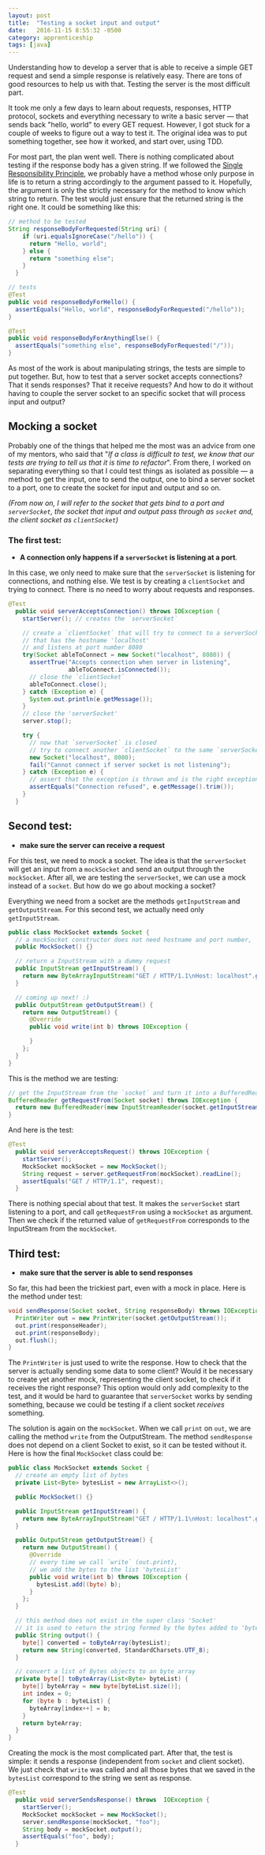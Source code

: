 ```yaml
---
layout: post
title:  "Testing a socket input and output"
date:   2016-11-15 8:55:32 -0500
category: apprenticeship
tags: [java]
---
```


Understanding how to develop a server that is able to receive a simple GET request and send a simple response is relatively easy. There are tons of good resources to help us with that. Testing the server is the most difficult part.<!--more-->

It took me only a few days to learn about requests, responses, HTTP protocol, sockets and everything necessary to write a basic server &mdash; that sends back "hello, world" to every GET request. However, I got stuck for a couple of weeks to figure out a way to test it. The original idea was to put something together, see how it worked, and start over, using TDD.

For most part, the plan went well. There is nothing complicated about testing if the response body has a given string. If we followed the [Single Responsibility Principle](https://8thlight.com/blog/elizabeth-engelman/2015/01/22/single-responsibility-principle-why-does-it-matter.html), we probably have a method whose only purpose in life is to return a string accordingly to the argument passed to it. Hopefully, the argument is only the strictly necessary for the method to know which string to return. The test would just ensure that the returned string is the right one. It could be something like this:

```java
// method to be tested
String responseBodyForRequested(String uri) {
    if (uri.equalsIgnoreCase("/hello")) {
      return "Hello, world";
    } else {
      return "something else";
    }
  }

// tests
@Test
public void responseBodyForHello() {
  assertEquals("Hello, world", responseBodyForRequested("/hello"));
}

@Test
public void responseBodyForAnythingElse() {
  assertEquals("something else", responseBodyForRequested("/"));
}
```

As most of the work is about manipulating strings, the tests are simple to put together. But, how to test that a server socket accepts connections? That it sends responses? That it receive requests? And how to do it without having to couple the server socket to an specific socket that will process input and output?

## Mocking a socket

Probably one of the things that helped me the most was an advice from one of my mentors, who said that "*If a class is difficult to test, we know that our tests are trying to tell us that it is time to refactor*". From there, I worked on separating everything so that I could test things as isolated as possible &mdash; a method to get the input, one to send the output, one to bind a server socket to a port, one to create the socket for input and output and so on.

*(From now on, I will refer to the socket that gets bind to a port and `serverSocket`, the socket that input and output pass through as `socket` and, the client socket as `clientSocket`)*

### The first test:

- **A connection only happens if a `serverSocket` is listening at a port**.

In this case, we only need to make sure that the `serverSocket` is listening for connections, and nothing else. We test is by creating a `clientSocket` and trying to connect. There is no need to worry about requests and responses.

```java
@Test
  public void serverAcceptsConnection() throws IOException {
    startServer(); // creates the `serverSocket`

    // create a `clientSocket` that will try to connect to a serverSocket
    // that has the hostname 'localhost'
    // and listens at port number 8080
    try(Socket ableToConnect = new Socket("localhost", 8080)) {
      assertTrue("Accepts connection when server in listening",
                 ableToConnect.isConnected());
      // close the `clientSocket`
      ableToConnect.close();
    } catch (Exception e) {
      System.out.println(e.getMessage());
    }
    // close the 'serverSocket'
    server.stop();

    try {
      // now that `serverSocket` is closed
      // try to connect another `clientSocket` to the same `serverSocket`
      new Socket("localhost", 8080);
      fail("Cannot connect if server socket is not listening");
    } catch (Exception e) {
      // assert that the exception is thrown and is the right exception
      assertEquals("Connection refused", e.getMessage().trim());
    }
  }
```

## Second test:

- **make sure the server can receive a request**

For this test, we need to mock a socket. The idea is that the `serverSocket` will get an input from a `mockSocket` and send an output through the `mockSocket`. After all, we are testing the `serverSocket`, we can use a mock instead of a `socket`. But how do we go about mocking a socket?

Everything we need from a socket are the methods `getInputStream` and `getOutputStream`. For this second test, we actually need only `getInputStream`.

```java
public class MockSocket extends Socket {
  // a mockSocket constructor does not need hostname and port number,
  public MockSocket() {}

  // return a InputStream with a dummy request
  public InputStream getInputStream() {
    return new ByteArrayInputStream("GET / HTTP/1.1\nHost: localhost".getBytes());
  }

  // coming up next! :)
  public OutputStream getOutputStream() {
    return new OutputStream() {
      @Override
      public void write(int b) throws IOException {

      }
    };
  }
}
```

This is the method we are testing:

```java
// get the InputStream from the `socket` and turn it into a BufferedReader
BufferedReader getRequestFrom(Socket socket) throws IOException {
  return new BufferedReader(new InputStreamReader(socket.getInputStream()));
}
```

And here is the test:

```java
@Test
  public void serverAcceptsRequest() throws IOException {
    startServer();
    MockSocket mockSocket = new MockSocket();
    String request = server.getRequestFrom(mockSocket).readLine();
    assertEquals("GET / HTTP/1.1", request);
  }
```

There is nothing special about that test. It makes the `serverSocket` start listening to a port, and call `getRequestFrom` using a `mockSocket` as argument. Then we check if the returned value of `getRequestFrom` corresponds to the InputStream from the `mockSocket`.

## Third test:

- **make sure that the server is able to send responses**

So far, this had been the trickiest part, even with a mock in place. Here is the method under test:

```java
void sendResponse(Socket socket, String responseBody) throws IOException {
  PrintWriter out = new PrintWriter(socket.getOutputStream());
  out.print(responseHeader);
  out.print(responseBody);
  out.flush();
}
```

The `PrintWriter` is just used to write the response. How to check that the server is actually sending some data to some client? Would it be necessary to create yet another mock, representing the client socket, to check if it receives the right response? This option would only add complexity to the test, and it would be hard to guarantee that `serverSocket` works by sending something, because we could be testing if a client socket *receives* something.

The solution is again on the `mockSocket`. When we call `print` on `out`, we are calling the method `write` from the OutputStream. The method `sendResponse` does not depend on a client Socket to exist, so it can be tested without it. Here is how the final `MockSocket` class could be:

```java
public class MockSocket extends Socket {
  // create an empty list of bytes
  private List<Byte> bytesList = new ArrayList<>();

  public MockSocket() {}

  public InputStream getInputStream() {
    return new ByteArrayInputStream("GET / HTTP/1.1\nHost: localhost".getBytes());
  }

  public OutputStream getOutputStream() {
    return new OutputStream() {
      @Override
      // every time we call `write` (out.print),
      // we add the bytes to the list 'bytesList'
      public void write(int b) throws IOException {
        bytesList.add((byte) b);
      }
    };
  }

  // this method does not exist in the super class 'Socket'
  // it is used to return the string formed by the bytes added to 'bytesList'
  public String output() {
    byte[] converted = toByteArray(bytesList);
    return new String(converted, StandardCharsets.UTF_8);
  }

  // convert a list of Bytes objects to an byte array
  private byte[] toByteArray(List<Byte> byteList) {
    byte[] byteArray = new byte[byteList.size()];
    int index = 0;
    for (byte b : byteList) {
      byteArray[index++] = b;
    }
    return byteArray;
  }
}
```

Creating the mock is the most complicated part. After that, the test is simple: it sends a response (independent from `socket` and client socket). We just check that `write` was called and all those bytes that we saved in the `bytesList` correspond to the string we sent as response.

```java
@Test
  public void serverSendsResponse() throws  IOException {
    startServer();
    MockSocket mockSocket = new MockSocket();
    server.sendResponse(mockSocket, "foo");
    String body = mockSocket.output();
    assertEquals("foo", body);
  }
```
